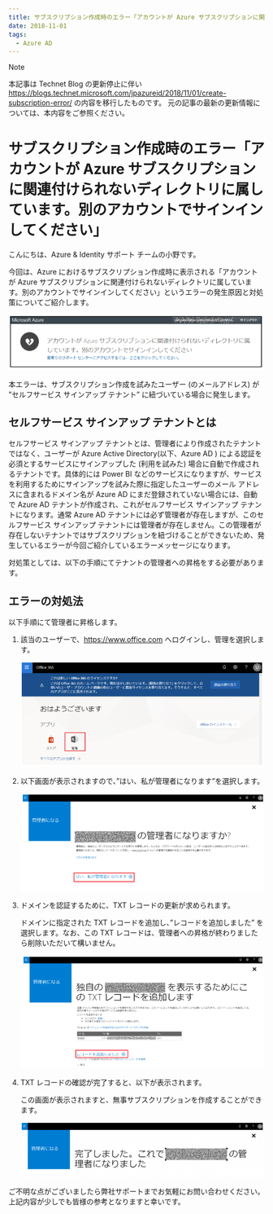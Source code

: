 ```yaml
---
title: サブスクリプション作成時のエラー「アカウントが Azure サブスクリプションに関連付けられないディレクトリに属しています。別のアカウントでサインインしてください」
date: 2018-11-01
tags:
  - Azure AD
---
```


> [!NOTE]
> 本記事は Technet Blog の更新停止に伴い https://blogs.technet.microsoft.com/jpazureid/2018/11/01/create-subscription-error/ の内容を移行したものです。
> 元の記事の最新の更新情報については、本内容をご参照ください。

# サブスクリプション作成時のエラー「アカウントが Azure サブスクリプションに関連付けられないディレクトリに属しています。別のアカウントでサインインしてください」

こんにちは、Azure & Identity サポート チームの小野です。

今回は、Azure におけるサブスクリプション作成時に表示される「アカウントが Azure サブスクリプションに関連付けられないディレクトリに属しています。別のアカウントでサインインしてください」というエラーの発生原因と対処策についてご紹介します。

 ![](./create-subscription-error/error.png)

本エラーは、サブスクリプション作成を試みたユーザー (のメールアドレス) が ”セルフサービス サインアップ テナント” に紐づいている場合に発生します。

## セルフサービス サインアップ テナントとは

セルフサービス サインアップ テナントとは、管理者により作成されたテナントではなく、ユーザーが Azure Active Directory(以下、Azure AD ) による認証を必須とするサービスにサインアップした (利用を試みた) 場合に自動で作成されるテナントです。具体的には Power BI などのサービスになりますが、サービスを利用するためにサインアップを試みた際に指定したユーザーのメール アドレスに含まれるドメイン名が Azure AD にまだ登録されていない場合には、自動で Azure AD テナントが作成され、これがセルフサービス サインアップ テナントになります。通常 Azure AD テナントには必ず管理者が存在しますが、このセルフサービス サインアップ テナントには管理者が存在しません。この管理者が存在しないテナントではサブスクリプションを紐づけることができないため、発生しているエラーが今回ご紹介しているエラーメッセージになります。

対処策としては、以下の手順にてテナントの管理者への昇格をする必要があります。

## エラーの対処法

以下手順にて管理者に昇格します。


1. 該当のユーザーで、https://www.office.com へログインし、管理を選択します。

    ![](./create-subscription-error/1.png)

2. 以下画面が表示されますので、”はい、私が管理者になります”を選択します。

    ![](./create-subscription-error/2.png)

3. ドメインを認証するために、TXT レコードの更新が求められます。

    ドメインに指定された TXT レコードを追加し、”レコードを追加しました” を選択します。なお、この TXT レコードは、管理者への昇格が終わりましたら削除いただいて構いません。

    ![](./create-subscription-error/3.png)

4. TXT レコードの確認が完了すると、以下が表示されます。

    この画面が表示されますと、無事サブスクリプションを作成することができます。

    ![](./create-subscription-error/4.png)

ご不明な点がございましたら弊社サポートまでお気軽にお問い合わせください。上記内容が少しでも皆様の参考となりますと幸いです。

